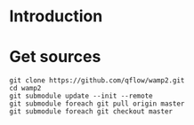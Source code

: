 # Introduction
# Get sources
    git clone https://github.com/qflow/wamp2.git
    cd wamp2
    git submodule update --init --remote
    git submodule foreach git pull origin master
    git submodule foreach git checkout master


